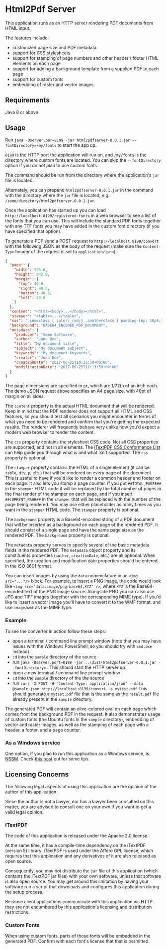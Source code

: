 # Html2Pdf Server

This application runs as an HTTP server rendering PDF documents from HTML input.

The features include:

* customized page size and PDF metadata
* support for CSS stylesheets
* support for stamping of page numbers and other header / footer HTML elements on each page
* support for adding a background template from a supplied PDF to each page
* support for custom fonts
* embedding of raster and vector images

## Requirements

Java 8 or above

## Usage

Run `java -Dserver.por=8199 -jar html2pdfserver-0.0.1.jar --fontDirectory=/my/fonts` to start the app up.

`8199` is the HTTP port the application will run on, and `/my/fonts` is the directory
where custom fonts are located. You can skip the `--fontDirectory` option if you do not
plan to use custom fonts.

The command should be run from the directory where the application's `jar` file is located.

Alternately, you can prepend `html2pdfserver-0.0.1.jar` in the command with the directory 
where the `jar` file is located, e.g. `/some/directory/html2pdfserver-0.0.1.jar`.

Once the application has started up you can load `http://localhost:8199/registered-fonts` 
in a web browser to see a list of the fonts that you can use. This will include the standard PDF fonts together with
any TTF fonts you may have added in the custom font directory (if you have specified
that option).

To generate a PDF send a POST request to `http://localhost:8199/convert` with the following JSON as the body of the
request (make sure the `Content-Type` header of the request is set to `application/json`):

```json
{
  "page": {
    "width": 595.0,
    "height": 842.0,
    "margin": {
      "top": 40.0,
      "right": 40.0,
      "bottom": 40.0,
      "left": 40.0
    }
  },
  "content": "<html><body>...</body></html>",
  "stamper": "<table>...</table>",
  "css": ".someclass { color: red;} .anotherclass { padding-top: 10pt;}",
  "background": "BASE64_ENCODED_PDF_DOCUMENT",
  "metadata": {
    "producer": "Some Software",
    "author": "Jane Doe",
    "title": "My document title",
    "subject": "My document subject",
    "keywords": "My document keywords",
    "creator": "John Doe",
    "creationDate": "2017-06-25T10:13:50+00:00",
    "modificationDate": "2017-06-25T11:13:50+00:00"
  }
}
```

The page dimensions are specified in `pt`, which are 1/72th of an inch each. The demo JSON request above specifies an A4
page size, with 40pt of margin on all sides.

The `content` property is the actual HTML document that will be rendered. Keep in mind that the PDF renderer does not support all
HTML and CSS features, so you should test all scenarios you might encounter in terms of what you need to be rendered and confirm
that you're getting the expected results. The renderer will frequently behave very unlike how you'd expect a modern web browser
to render the content.

The `css` property contains the stylesheet CSS code. Not all CSS properties are supported, and not in all elements. The 
[iTextPDF CSS Conformance List](http://demo.itextsupport.com/xmlworker/itextdoc/CSS-conformance-list.htm) can help guide you
through what is and what isn't supported. The `css` property is optional.

The `stamper` property contains the HTML of a single element (it can be `table`, `div`, `p`, etc.) that will be rendered on
every page of the document. This is useful to have if you'd like to render a common header and footer on each page. It also
lets you stamp a page counter. If you put `##TOTAL_PAGES##` in the `stamper` HTML code it will be replaced by the total 
number of pages in the final render of the stamper on each page, and if you insert `##CURRENT_PAGE##` in the `stamper` that
will be replaced with the number of the page being rendered. You may use either placeholder as many times as you want in
the `stamper` HTML code. The `stamper` property is optional.

The `background` property is a Base64-encoded string of a PDF document that will be inserted as a background on each
page of the rendered PDF. It should consist of a single page and have the same page size as the rendered PDF. The `background`
property is optional.

The `metadata` property serves to specify several of the basic metadata fields in the rendered PDF. The `metadata` object property
and its constituents properties (`author`, `creationDate`, etc.) are all optional. When specified, the creation and modification date properties
should be entered in the ISO 8601 format.

You can insert images by using the `data` nomenclature in an `<img src="..."/>` block. For example, to insert a PNG image, the code
would look like `<img src="data:image/png;base64,XYZ" />`, where `XYZ` is the Base64-encoded text of the PNG image source. Alongside
PNG you can also use JPG and TIFF images (together with the corresponding MIME type). If you'd like to insert a vector image 
you'll have to convert it to the WMF format, and use `image/wmf` as the MIME type.

### Example

To see the converter in action follow these steps:

* open a terminal / command line prompt window (note that you may have issues with the Windows PowerShell, so you should
try with `cmd.exe` instead)
* `cd` into the `sample` directory of the source
* run `java -Dserver.port=8199 -jar ..\dist\html2pdfserver-0.0.1.jar --fontDirectory=.`
This should start the HTTP server up.
* open a new terminal / command line prompt window
* `cd` into the `sample` directory of the the source
* run `curl -X POST -H "Content-Type: application/json" --data @sample.json http://localhost:8199/convert -o mytest.pdf`
This should generate a `mytest.pdf` file that is the same as the `result.pdf` file already present in the `sample`
directory.

The generated PDF will contain an olive-colored oval on each page which comes from the background PDF in the request. It also
demonstrates usage of custom fonts (the Ubuntu fonts in the `sample` directory), embedding of vector and raster images, as well as
the stamping of each page with a header, a footer, and a page counter.


### As a Windows service

One option, if you plan to run this application as a Windows service, is [NSSM](https://nssm.cc/). Check [this
post](http://giordanomaestro.blogspot.bg/2013/01/running-java-applications-as-windows.html) out for some tips.

## Licensing Concerns

The following legal aspects of using this application are the opinion of the author of this application. 

Since the author is not a lawyer, nor has a lawyer been consulted on this matter, you are advised
to consult one on your own if you want to get a valid legal opinion.

### iTextPDF

The code of this application is released under the Apache 2.0 license. 

At the same time, it has a compile-time dependency on the iTextPDF (version 5) library. iTextPDF is used 
under the Affero GPL license, which requires that this application and any derivatives of it are also 
released as open source. 

Consequently, you may not distribute the `jar` file of this application (which contains the iTextPDF jar files) 
with your own software, unless that software is also open source. You may get around this limitation by 
having your software run a script that downloads and configures this application during the setup process. 

Because client applications communicate with this application via HTTP they are not encumbered by this
application's licensing and distribution restrictions.

### Custom Fonts

When using custom fonts, parts of those fonts will be embedded in the generated PDF. Confirm with each font's
license that that is permitted.